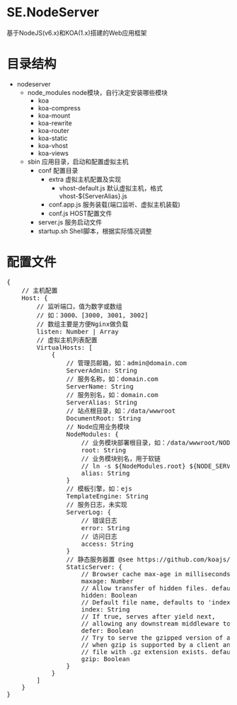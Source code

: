 # SE.NodeServer
基于NodeJS(v6.x)和KOA(1.x)搭建的Web应用框架 

# 目录结构
+ nodeserver
  + node_modules  node模块，自行决定安装哪些模块
    + koa
    + koa-compress
    + koa-mount
    + koa-rewrite
    + koa-router
    + koa-static
    + koa-vhost
    + koa-views
  + sbin  应用目录，启动和配置虚拟主机
    + conf  配置目录
      + extra 虚拟主机配置及实现
        - vhost-default.js  默认虚拟主机，格式 vhost-${ServerAlias}.js
      - conf.app.js 服务装载(端口监听、虚拟主机装载)
      - conf.js HOST配置文件
    - server.js 服务启动文件
    - startup.sh  Shell脚本，根据实际情况调整

# 配置文件
<pre>
{
    // 主机配置
    Host: {
        // 监听端口，值为数字或数组
        // 如：3000、[3000, 3001, 3002]
        // 数组主要是方便Nginx做负载
        listen: Number | Array
        // 虚拟主机列表配置
        VirtualHosts: [
            {
                // 管理员邮箱，如：admin@domain.com
                ServerAdmin: String
                // 服务名称，如：domain.com
                ServerName: String
                // 服务别名，如：domain.com
                ServerAlias: String
                // 站点根目录，如：/data/wwwroot
                DocumentRoot: String
                // Node应用业务模块
                NodeModules: {
                    // 业务模块部署根目录，如：/data/wwwroot/NODE-INF
                    root: String
                    // 业务模块别名，用于软链 
                    // ln -s ${NodeModules.root} ${NODE_SERVER_ROOT}/app/${NodeModules.alias}
                    alias: String
                }
                // 模板引擎，如：ejs
                TemplateEngine: String
                // 服务日志，未实现
                ServerLog: {
                    // 错误日志
                    error: String
                    // 访问日志
                    access: String
                }
                // 静态服务器置 @see https://github.com/koajs/static
                StaticServer: {
                    // Browser cache max-age in milliseconds. defaults to 0
                    maxage: Number
                    // Allow transfer of hidden files. defaults to false
                    hidden: Boolean
                    // Default file name, defaults to 'index.html'
                    index: String
                    // If true, serves after yield next, 
                    // allowing any downstream middleware to respond first.
                    defer: Boolean
                    // Try to serve the gzipped version of a file automatically 
                    // when gzip is supported by a client and if the requested 
                    // file with .gz extension exists. defaults to true.
                    gzip: Boolean
                }
            }
        ]
    }
}
</pre>
